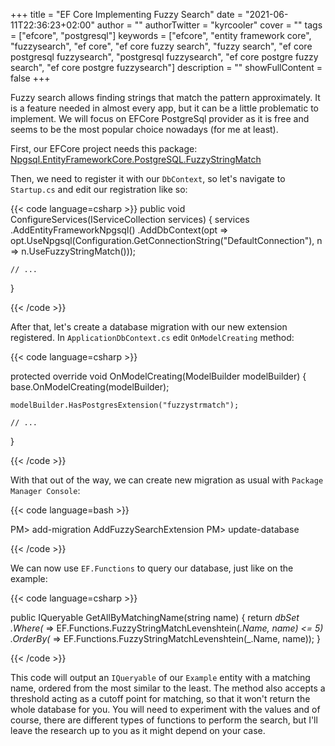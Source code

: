 +++
title = "EF Core Implementing Fuzzy Search"
date = "2021-06-11T22:36:23+02:00"
author = ""
authorTwitter = "kyrcooler"
cover = ""
tags = ["efcore", "postgresql"]
keywords = ["efcore", "entity framework core", "fuzzysearch", "ef core", "ef core fuzzy search", "fuzzy search", "ef core postgresql fuzzysearch", "postgresql fuzzysearch", "ef core postgre fuzzy search", "ef core postgre fuzzysearch"]
description = ""
showFullContent = false
+++

Fuzzy search allows finding strings that match the pattern approximately. It is a feature needed in almost every app, but it can be a little problematic to implement. We will focus on EFCore PostgreSql provider as it is free and seems to be the most popular choice nowadays (for me at least).

First, our EFCore project needs this package: [Npgsql.EntityFrameworkCore.PostgreSQL.FuzzyStringMatch](https://www.nuget.org/packages/Npgsql.EntityFrameworkCore.PostgreSQL.FuzzyStringMatch/)

Then, we need to register it with our `DbContext`, so let's navigate to `Startup.cs` and edit our registration like so:

{{< code language=csharp >}}
public void ConfigureServices(IServiceCollection services)
{
    services
        .AddEntityFrameworkNpgsql()
        .AddDbContext<ApplicationDbContext>(opt =>
            opt.UseNpgsql(Configuration.GetConnectionString("DefaultConnection"), 
            n => n.UseFuzzyStringMatch()));

    // ...
}

{{< /code >}}

After that, let's create a database migration with our new extension registered. In `ApplicationDbContext.cs` edit `OnModelCreating` method:

{{< code language=csharp >}}

protected override void OnModelCreating(ModelBuilder modelBuilder)
{
    base.OnModelCreating(modelBuilder);

    modelBuilder.HasPostgresExtension("fuzzystrmatch");

    // ...
}

{{< /code >}}

With that out of the way, we can create new migration as usual with `Package Manager Console`:

{{< code language=bash >}}

PM> add-migration AddFuzzySearchExtension
PM> update-database

{{< /code >}}

We can now use `EF.Functions` to query our database, just like on the example:

{{< code language=csharp >}}

public IQueryable<Example> GetAllByMatchingName(string name)
{
    return _dbSet
        .Where(_ => EF.Functions.FuzzyStringMatchLevenshtein(_.Name, name) <= 5)
        .OrderBy(_ => EF.Functions.FuzzyStringMatchLevenshtein(_.Name, name));
}

{{< /code >}}

This code will output an `IQueryable` of our `Example` entity with a matching name, ordered from the most similar to the least. The method also accepts a threshold acting as a cutoff point for matching, so that it won't return the whole database for you. You will need to experiment with the values and of course, there are different types of functions to perform the search, but I'll leave the research up to you as it might depend on your case.